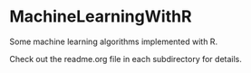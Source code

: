 MachineLearningWithR
====================

Some machine learning algorithms implemented with R. 

Check out the readme.org file in each subdirectory for details.
